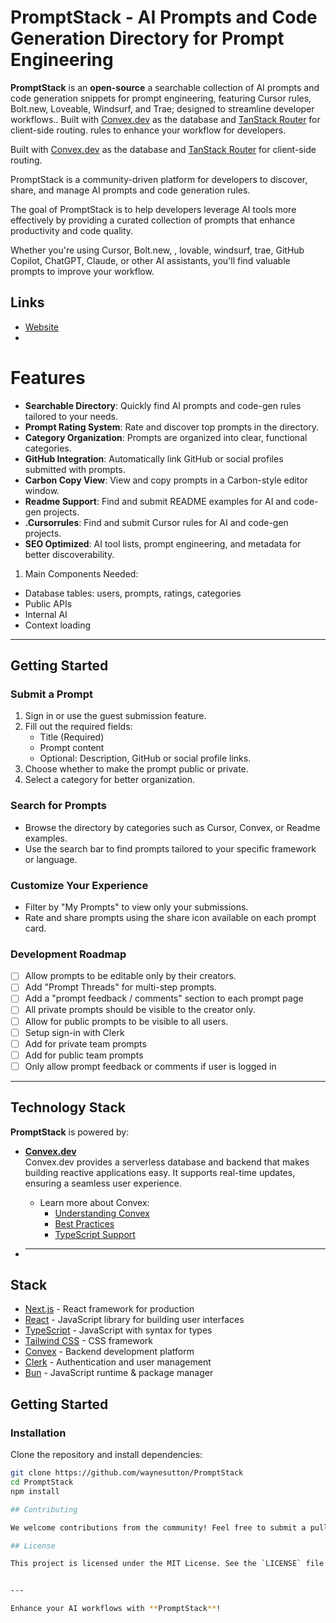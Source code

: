 # PromptStack - AI Prompts and Code Generation Directory for Prompt Engineering

**PromptStack** is an **open-source** a searchable collection of AI prompts and code generation snippets for prompt engineering, featuring Cursor rules, Bolt.new, Loveable, Windsurf, and Trae; designed to streamline developer workflows.. Built with [Convex.dev](https://convex.link/promptstackgithub) as the database and [TanStack Router](https://tanstack.com/router/latest/docs/framework/react/overview) for client-side routing.
rules to enhance your workflow for developers.

Built with [Convex.dev](https://docs.convex.dev/) as the database and [TanStack Router](https://tanstack.com/router/latest/docs/framework/react/overview) for client-side routing.

PromptStack is a community-driven platform for developers to discover, share, and manage AI prompts and code generation rules.

The goal of PromptStack is to help developers leverage AI tools more effectively by providing a curated collection of prompts that enhance productivity and code quality.

Whether you're using Cursor, Bolt.new, , lovable, windsurf, trae, GitHub Copilot, ChatGPT, Claude, or other AI assistants, you'll find valuable prompts to improve your workflow.

## Links

- [Website](https://promptstack.dev)
-

# Features

- **Searchable Directory**: Quickly find AI prompts and code-gen rules tailored to your needs.
- **Prompt Rating System**: Rate and discover top prompts in the directory.
- **Category Organization**: Prompts are organized into clear, functional categories.
- **GitHub Integration**: Automatically link GitHub or social profiles submitted with prompts.
- **Carbon Copy View**: View and copy prompts in a Carbon-style editor window.
- **Readme Support**: Find and submit README examples for AI and code-gen projects.
- **.Cursorrules**: Find and submit Cursor rules for AI and code-gen projects.
- **SEO Optimized**: AI tool lists, prompt engineering, and metadata for better discoverability.

1. Main Components Needed:

- Database tables: users, prompts, ratings, categories
- Public APIs
- Internal AI
- Context loading

---

## Getting Started

### Submit a Prompt

1. Sign in or use the guest submission feature.
2. Fill out the required fields:
   - Title (Required)
   - Prompt content
   - Optional: Description, GitHub or social profile links.
3. Choose whether to make the prompt public or private.
4. Select a category for better organization.

### Search for Prompts

- Browse the directory by categories such as Cursor, Convex, or Readme examples.
- Use the search bar to find prompts tailored to your specific framework or language.

### Customize Your Experience

- Filter by "My Prompts" to view only your submissions.
- Rate and share prompts using the share icon available on each prompt card.

### Development Roadmap

- [ ] Allow prompts to be editable only by their creators.
- [ ] Add "Prompt Threads" for multi-step prompts.
- [ ] Add a "prompt feedback / comments" section to each prompt page
- [ ] All private prompts should be visible to the creator only.
- [ ] Allow for public prompts to be visible to all users.
- [ ] Setup sign-in with Clerk
- [ ] Add for private team prompts
- [ ] Add for public team prompts
- [ ] Only allow prompt feedback or comments if user is logged in

---

## Technology Stack

**PromptStack** is powered by:

- **[Convex.dev](https://convex.link/promptstackgithub)**  
  Convex.dev provides a serverless database and backend that makes building reactive applications easy. It supports real-time updates, ensuring a seamless user experience.

  - Learn more about Convex:
    - [Understanding Convex](https://docs.convex.dev/understanding/)
    - [Best Practices](https://docs.convex.dev/understanding/best-practices/)
    - [TypeScript Support](https://docs.convex.dev/understanding/best-practices/typescript)

- ***

## Stack

- [Next.js](https://nextjs.org/) - React framework for production
- [React](https://react.dev/) - JavaScript library for building user interfaces
- [TypeScript](https://www.typescriptlang.org/) - JavaScript with syntax for types
- [Tailwind CSS](https://tailwindcss.com/) - CSS framework
- [Convex](https://convex.link/promptstackgithub) - Backend development platform
- [Clerk](https://clerk.com/) - Authentication and user management
- [Bun](https://bun.sh/) - JavaScript runtime & package manager

## Getting Started

### Installation

Clone the repository and install dependencies:

```bash
git clone https://github.com/waynesutton/PromptStack
cd PromptStack
npm install

## Contributing

We welcome contributions from the community! Feel free to submit a pull request or open an issue to report bugs, suggest features, or provide feedback.

## License

This project is licensed under the MIT License. See the `LICENSE` file for details.


---

Enhance your AI workflows with **PromptStack**!
```
